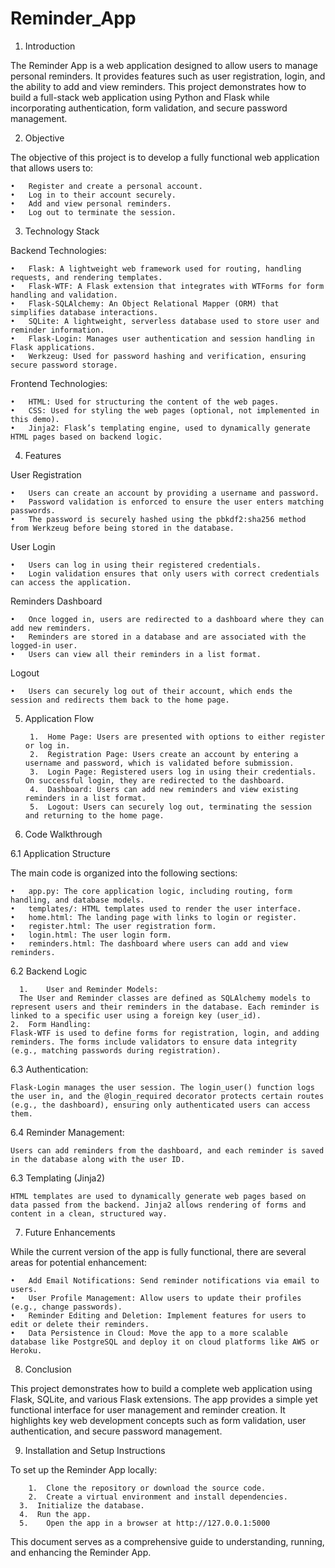 # Reminder_App

1. Introduction

The Reminder App is a web application designed to allow users to manage personal reminders. It provides features such as user registration, login, and the ability to add and view reminders. This project demonstrates how to build a full-stack web application using Python and Flask while incorporating authentication, form validation, and secure password management.

2. Objective

The objective of this project is to develop a fully functional web application that allows users to:

	•	Register and create a personal account.
	•	Log in to their account securely.
	•	Add and view personal reminders.
	•	Log out to terminate the session.

3. Technology Stack

Backend Technologies:

	•	Flask: A lightweight web framework used for routing, handling requests, and rendering templates.
	•	Flask-WTF: A Flask extension that integrates with WTForms for form handling and validation.
	•	Flask-SQLAlchemy: An Object Relational Mapper (ORM) that simplifies database interactions.
	•	SQLite: A lightweight, serverless database used to store user and reminder information.
	•	Flask-Login: Manages user authentication and session handling in Flask applications.
	•	Werkzeug: Used for password hashing and verification, ensuring secure password storage.

Frontend Technologies:

	•	HTML: Used for structuring the content of the web pages.
	•	CSS: Used for styling the web pages (optional, not implemented in this demo).
	•	Jinja2: Flask’s templating engine, used to dynamically generate HTML pages based on backend logic.

4. Features

User Registration

	•	Users can create an account by providing a username and password.
	•	Password validation is enforced to ensure the user enters matching passwords.
	•	The password is securely hashed using the pbkdf2:sha256 method from Werkzeug before being stored in the database.

User Login

	•	Users can log in using their registered credentials.
	•	Login validation ensures that only users with correct credentials can access the application.

Reminders Dashboard

	•	Once logged in, users are redirected to a dashboard where they can add new reminders.
	•	Reminders are stored in a database and are associated with the logged-in user.
	•	Users can view all their reminders in a list format.

Logout

	•	Users can securely log out of their account, which ends the session and redirects them back to the home page.

5. Application Flow

	    1.	Home Page: Users are presented with options to either register or log in.
	    2.	Registration Page: Users create an account by entering a username and password, which is validated before submission.
	    3.	Login Page: Registered users log in using their credentials. On successful login, they are redirected to the dashboard.
	    4.	Dashboard: Users can add new reminders and view existing reminders in a list format.
	    5.	Logout: Users can securely log out, terminating the session and returning to the home page.

6. Code Walkthrough     

6.1 Application Structure

The main code is organized into the following sections:

	•	app.py: The core application logic, including routing, form handling, and database models.
	•	templates/: HTML templates used to render the user interface.
	•	home.html: The landing page with links to login or register.
	•	register.html: The user registration form.
	•	login.html: The user login form.
	•	reminders.html: The dashboard where users can add and view reminders.

6.2 Backend Logic

	  1.	User and Reminder Models:
      The User and Reminder classes are defined as SQLAlchemy models to represent users and their reminders in the database. Each reminder is linked to a specific user using a foreign key (user_id).
    2. 	Form Handling:
    Flask-WTF is used to define forms for registration, login, and adding reminders. The forms include validators to ensure data integrity (e.g., matching passwords during registration).
    
6.3 Authentication:

    Flask-Login manages the user session. The login_user() function logs the user in, and the @login_required decorator protects certain routes (e.g., the dashboard), ensuring only authenticated users can access them.

6.4 Reminder Management:
        
    Users can add reminders from the dashboard, and each reminder is saved in the database along with the user ID.

6.3 Templating (Jinja2)

    HTML templates are used to dynamically generate web pages based on data passed from the backend. Jinja2 allows rendering of forms and content in a clean, structured way.
7. Future Enhancements

While the current version of the app is fully functional, there are several areas for potential enhancement:

	•	Add Email Notifications: Send reminder notifications via email to users.
	•	User Profile Management: Allow users to update their profiles (e.g., change passwords).
	•	Reminder Editing and Deletion: Implement features for users to edit or delete their reminders.
	•	Data Persistence in Cloud: Move the app to a more scalable database like PostgreSQL and deploy it on cloud platforms like AWS or Heroku.

8. Conclusion

This project demonstrates how to build a complete web application using Flask, SQLite, and various Flask extensions. The app provides a simple yet functional interface for user management and reminder creation. It highlights key web development concepts such as form validation, user authentication, and secure password management.

9. Installation and Setup Instructions

To set up the Reminder App locally:

	    1.	Clone the repository or download the source code.
	    2.	Create a virtual environment and install dependencies.
      3.  Initialize the database.
      4.  Run the app.
      5. 	Open the app in a browser at http://127.0.0.1:5000

This document serves as a comprehensive guide to understanding, running, and enhancing the Reminder App.

    
